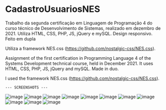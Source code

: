 # CadastroUsuariosNES

Trabalho da segunda certificação em Linguagem de Programação 4 do curso técnico de Desenvolvimento de Sistemas, realizado em dezembro de 2021. Utiliza HTML, CSS, PHP, JS, jQuery e mySQL. Design responsivo. Feito em dupla

Utiliza a framework NES.css (https://github.com/nostalgic-css/NES.css).

Assignment of the first certification in Programming Language 4 of the Systems Development technical course, held in December 2021. It uses HTML, CSS, PHP, JS, jQuery and mySQL. Made in duo.

I used the framework NES.css (https://github.com/nostalgic-css/NES.css).

    --- SCREENSHOTS ---

![image](https://user-images.githubusercontent.com/93265472/145867817-5aeec830-d0ff-4a50-97c8-44333e2340d2.png)
![image](https://user-images.githubusercontent.com/93265472/145868789-a18bb882-4b7b-4b8a-9c79-043c63def0cc.png)
![image](https://user-images.githubusercontent.com/93265472/145867876-bacf6c05-73ef-424f-9955-8f914a988c4a.png)
![image](https://user-images.githubusercontent.com/93265472/145868084-7664b5dd-6dd9-4afd-8401-ff9e88aec12d.png)
![image](https://user-images.githubusercontent.com/93265472/145868123-d35ff4e3-9ce5-4bc5-93f4-27594308851a.png)
![image](https://user-images.githubusercontent.com/93265472/145868164-21bcda0c-945f-47ec-9050-8ddaa53ed34a.png)
![image](https://user-images.githubusercontent.com/93265472/145868216-6e9f753b-d9da-4d37-ba0b-7eea0f9ba797.png)
![image](https://user-images.githubusercontent.com/93265472/145868268-b13834f0-ec87-43b9-834b-5ed6d7b5f826.png)
![image](https://user-images.githubusercontent.com/93265472/145868497-462b398e-8c58-41d1-aafc-229b21be5117.png)
![image](https://user-images.githubusercontent.com/93265472/145868543-c5a8af81-7fd0-4df5-9b8a-1bc920227c32.png)
![image](https://user-images.githubusercontent.com/93265472/145868618-3616cab7-4f42-43a4-ad7f-2ce69c1500f5.png)
